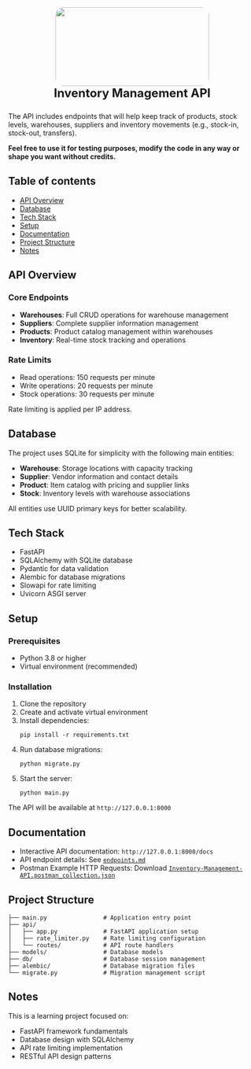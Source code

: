 <p align="center" style="font-weight: bold; font-size: 24px;">
    <img src="https://i.imgur.com/sbP28Bb.png" style="border-radius: 16px;" width="312" height="160">
    <br />
    Inventory Management API
</p>

The API includes endpoints that will help keep track of products, stock levels, warehouses, suppliers and inventory movements (e.g., stock-in, stock-out, transfers).

**Feel free to use it for testing purposes, modify the code in any way or shape you want without credits.**

## Table of contents

- [API Overview](#api-overview)
- [Database](#database)
- [Tech Stack](#tech-stack)
- [Setup](#setup)
- [Documentation](#documentation)
- [Project Structure](#project-structure)
- [Notes](#notes)

## API Overview

### Core Endpoints

- **Warehouses**: Full CRUD operations for warehouse management
- **Suppliers**: Complete supplier information management
- **Products**: Product catalog management within warehouses
- **Inventory**: Real-time stock tracking and operations

### Rate Limits

- Read operations: 150 requests per minute
- Write operations: 20 requests per minute
- Stock operations: 30 requests per minute

Rate limiting is applied per IP address.

## Database

The project uses SQLite for simplicity with the following main entities:

- **Warehouse**: Storage locations with capacity tracking
- **Supplier**: Vendor information and contact details
- **Product**: Item catalog with pricing and supplier links
- **Stock**: Inventory levels with warehouse associations

All entities use UUID primary keys for better scalability.

## Tech Stack

- FastAPI
- SQLAlchemy with SQLite database
- Pydantic for data validation
- Alembic for database migrations
- Slowapi for rate limiting
- Uvicorn ASGI server

## Setup

### Prerequisites

- Python 3.8 or higher
- Virtual environment (recommended)

### Installation

1. Clone the repository
2. Create and activate virtual environment
3. Install dependencies:
   ```
   pip install -r requirements.txt
   ```
4. Run database migrations:
   ```
   python migrate.py
   ```
5. Start the server:
   ```
   python main.py
   ```

The API will be available at `http://127.0.0.1:8000`

## Documentation

- Interactive API documentation: `http://127.0.0.1:8000/docs`
- API endpoint details: See [`endpoints.md`](endpoints.md)
- Postman Example HTTP Requests: Download [`Inventory-Management-API.postman_collection.json`](Inventory-Management-API.postman_collection.json)

## Project Structure

```
├── main.py                # Application entry point
├── api/
│   ├── app.py             # FastAPI application setup
│   ├── rate_limiter.py    # Rate limiting configuration
│   └── routes/            # API route handlers
├── models/                # Database models
├── db/                    # Database session management
├── alembic/               # Database migration files
└── migrate.py             # Migration management script
```

## Notes

This is a learning project focused on:

- FastAPI framework fundamentals
- Database design with SQLAlchemy
- API rate limiting implementation
- RESTful API design patterns
